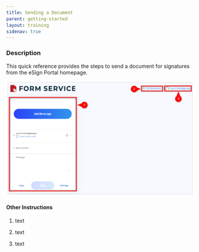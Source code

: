 ```yaml
---
title: Sending a Document
parent: getting-started
layout: training
sidenav: true
---
```

### Description

This quick reference provides the steps to send a document for signatures from the eSign Portal homepage.

![Form Service Homepage](/assets/uploads/overview_of_esign_portal_homepage_1.png "Form Service Homepage")

#### Other Instructions

1. text

2. text

3. text
